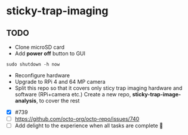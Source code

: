# sticky-trap-imaging

## TODO

* Clone microSD card
* Add **power off** button to GUI
```
sudo shutdown -h now
```
* Reconfigure hardware
* Upgrade to RPi 4 and 64 MP camera
* Split this repo so that it covers only sticy trap imaging hardware and software (RPi+camera etc.) Create a new repo, **sticky-trap-image-analysis**, to cover the rest

- [x] #739
- [ ] https://github.com/octo-org/octo-repo/issues/740
- [ ] Add delight to the experience when all tasks are complete :tada:
